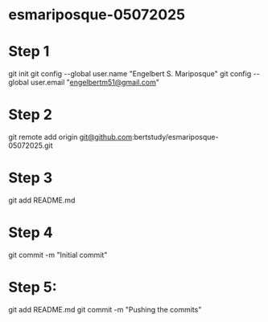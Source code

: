 # esmariposque-05072025

 # Step 1
git init
git config --global user.name "Engelbert S. Mariposque"
git config --global user.email "engelbertm51@gmail.com"

# Step 2
git remote add origin git@github.com:bertstudy/esmariposque-05072025.git

# Step 3
git add README.md

# Step 4
git commit -m "Initial commit"

# Step 5: 
git add README.md
git commit -m "Pushing the commits"